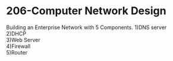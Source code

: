 # 206-Computer Network Design

Building an Enterprise Network with 5 Components. 
1)DNS server <br/>
2)DHCP    <br/>
3)Web Server <br/>
4)Firewall<br/>
5)Router<br/>
